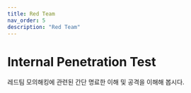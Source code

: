 ```yaml
---
title: Red Team
nav_order: 5
description: "Red Team"
---
```


# Internal Penetration Test

레드팀 모의해킹에 관련된 간단 명료한 이해 및 공격을 이해해 봅시다.